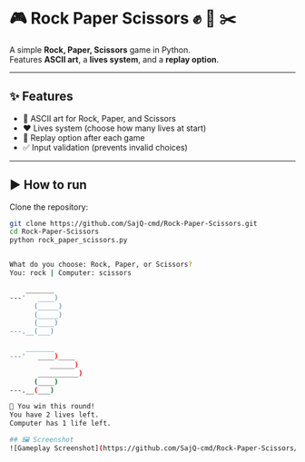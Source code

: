 # 🎮 Rock Paper Scissors ✊ 📄 ✂️

A simple **Rock, Paper, Scissors** game in Python.  
Features **ASCII art**, a **lives system**, and a **replay option**.

---

## ✨ Features
- 🎨 ASCII art for Rock, Paper, and Scissors
- ❤️ Lives system (choose how many lives at start)
- 🔄 Replay option after each game
- ✅ Input validation (prevents invalid choices)

---

## ▶️ How to run

Clone the repository:
```bash
git clone https://github.com/SajQ-cmd/Rock-Paper-Scissors.git
cd Rock-Paper-Scissors
python rock_paper_scissors.py


What do you choose: Rock, Paper, or Scissors?
You: rock | Computer: scissors

    _______
---'   ____)
      (_____)
      (_____)
      (____)
---.__(___)

    _______
---'   ____)____
          ______)
       __________)
      (____)
---.__(___)

🎉 You win this round!
You have 2 lives left.
Computer has 1 life left.

## 🖼️ Screenshot
![Gameplay Screenshot](https://github.com/SajQ-cmd/Rock-Paper-Scissors/blob/main/screenshot.png?raw=true)
